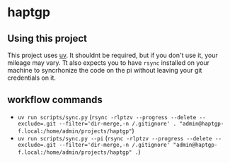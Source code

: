 # haptgp

## Using this project

This project uses [uv](https://docs.astral.sh/uv/). It shouldnt be required, but if you don't use it, your mileage may vary. Tt also expects you to have `rsync` installed on your machine to syncrhonize the code on the pi without leaving your git credentials on it.

## workflow commands

- `uv run scripts/sync.py` (`rsync -rlptzv --progress --delete --exclude=.git --filter='dir-merge,-n /.gitignore' . "admin@haptgp-f.local:/home/admin/projects/haptgp"`)
- `uv run scripts/sync.py --pi` (`rsync -rlptzv --progress --delete --exclude=.git --filter='dir-merge,-n /.gitignore' "admin@haptgp-f.local:/home/admin/projects/haptgp" .`)
